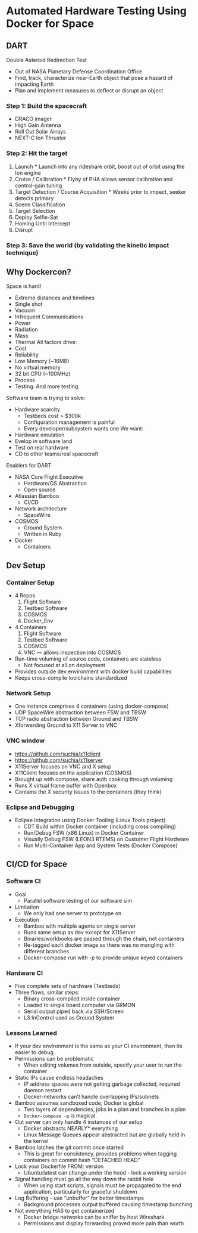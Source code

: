 # Automated Hardware Testing Using Docker for Space
## DART
Double Asteroid Redirection Test
  * Out of NASA Planetary Defense Coordination Office
  * Find, track, characterize near-Earth object that pose a hazard of impacting Earth
  * Plan and implement measures to deflect or disrupt an object

### Step 1: Build the spacecraft
  * DRACO imager
  * High Gain Antenna
  * Roll Out Solar Arrays
  * NEXT-C Ion Thruster
### Step 2: Hit the target
  1. Launch
    * Launch into any rideshare orbit, boost out of orbit using the Ion engine
  2. Cruise / Calibration
    * Flyby of PHA allows sensor calibration and control-gain tuning
  3. Target Detection / Course Acquisition
    * Weeks prior to impact, seeker detects primary
  4. Scene Classification
  5. Target Selection
  6. Deploy Selfie-Sat
  7. Homing Until Intercept
  8. Disrupt
### Step 3: Save the world (by validating the kinetic impact technique)

## Why Dockercon?
Space is hard! 
  * Extreme distances and timelines
  * Single shot
  * Vacuum
  * Infrequent Communications
  * Power
  * Radiation
  * Mass
  * Thermal
All factors drive:
  * Cost
  * Reliability
  * Low Memory (~16MB)
  * No virtual memory
  * 32 bit CPU (~100MHz)
  * Process
  * Testing. And more testing.

Software team is trying to solve:
  * Hardware scarcity
    * Testbeds cost > $300k
    * Configuration management is painful
    * Every developer/subsystem wants one
We want:
  * Hardware emulation
  * Evelop in software land
  * Test on real hardware
  * CD to other teams/real spacecraft

Enablers for DART
  * NASA Core Flight Executive
    * Hardware/OS Abstraction
    * Open source
  * Atlassian Bamboo 
    * CI/CD
  * Network architecture
    * SpaceWire
  * COSMOS
    * Ground System
    * Written in Ruby
  * Docker
    * Containers

## Dev Setup
### Container Setup
  * 4 Repos
    1. Flight Software
    2. Testbed Software
    3. COSMOS
    4. Docker_Env
  * 4 Containers
    1. Flight Software
    2. Testbed Software
    3. COSMOS
    4. VNC — allows inspection into COSMOS
  * Run-time voluming of source code, containers are stateless
    * Not focused at all on deployment
  * Provides outside dev environment with docker build capabilities
  * Keeps cross-compile toolchains standardized

### Network Setup
  * One instance comprises 4 containers (using docker-compose)
  * UDP SpaceWire abstraction between FSW and TBSW
  * TCP radio abstraction between Ground and TBSW
  * Xforwarding Ground to X11 Server to VNC

### VNC window
  * https://github.com/suchja/x11client
  * https://github.com/suchja/x11server
  * X11Server focuses on VNC and X setup
  * X11Client focuses on the application (COSMOS)
  * Brought up with compose, share auth cooking through voluming
  * Runs X virtual frame buffer with Openbox
  * Contains the X security issues to the containers (they think)

### Eclipse and Debugging
  * Eclipse Integration using Docker Tooling (Linux Tools project)
    * CDT Build within Docker container (including cross compiling)
    * Run/Debug FSW (x86 Linux) in Docker Container
    * Visually Debug FSW (LEON3 RTEMS) on Customer Flight Hardware
    * Run Multi-Container App and System Tests (Docker Compose)

## CI/CD for Space
### Software CI
  * Goal
    * Parallel software testing of our software sim
  * Limitation
    * We only had one server to prototype on
  * Execution
    * Bamboo with multiple agents on single server
    * Runs same setup as dev except for X11Server
    * Binaries/workbooks are passed through the chain, not containers
    * Re-tagged each docker image so there was no mangling with different branches
    * Docker-compose run with -p to provide unique keyed containers
### Hardware CI
  * Five complete sets of hardware (Testbeds)
  * Three flows, similar steps:
    * Binary cross-compiled inside container
    * Loaded to single board computer via GRMON
    * Serial output piped back via SSH/Screen
    * L3 InControl used as Ground System
### Lessons Learned
  * If your dev environment is the same as your CI environment, then its easier to debug
  * Permissions can be problematic
    * When editing volumes from outside, specify your user to run the container
  * Static IPs cause endless headaches
    * IP address spaces were not getting garbage collected, required daemon restart
    * Docker-networks can’t handle overlapping IPs/subnets
  * Bamboo assumes sandboxed code, Docker is global
    * Two layers of dependencies, jobs in a plan and branches in a plan
    * `Docker-compose -p` is magical
  * Out server can only handle 4 instances of our setup
    * Docker abstracts NEARLY* everything
    * Linux Message Queues appear abstracted but are globally held in the kernel
  * Bamboo latches the git commit once started
    * This is great for consistency, provides problems when tagging containers on commit hash “DETACHED HEAD”
  * Lock your Dockerfile FROM: version
    * Ubuntu:latest can change under the hood - lock a working version
  * Signal handling must go all the way down the rabbit hole
    * When using start scripts, signals must be propagated to the end application, particularly for graceful shutdown
  * Log Buffering - use “unbuffer” for better timestamps
    * Background processes output buffered causing timestamp bunching
  * Not everything HAS to get containerized
    * Docker bridge networks can be sniffer by host Wireshark
    * Permissions and display forwarding proved more pain than worth